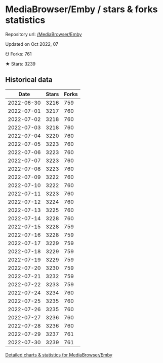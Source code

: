 # MediaBrowser/Emby / stars & forks statistics

Repository url: [/MediaBrowser/Emby](https://github.com/MediaBrowser/Emby)

Updated on Oct 2022, 07

☋ Forks: 761

★ Stars: 3239

## Historical data
| Date | Stars | Forks |
|------|-------|-------|
| 2022-06-30 | 3216 | 759 | 
| 2022-07-01 | 3217 | 760 | 
| 2022-07-02 | 3218 | 760 | 
| 2022-07-03 | 3218 | 760 | 
| 2022-07-04 | 3220 | 760 | 
| 2022-07-05 | 3223 | 760 | 
| 2022-07-06 | 3223 | 760 | 
| 2022-07-07 | 3223 | 760 | 
| 2022-07-08 | 3223 | 760 | 
| 2022-07-09 | 3222 | 760 | 
| 2022-07-10 | 3222 | 760 | 
| 2022-07-11 | 3223 | 760 | 
| 2022-07-12 | 3224 | 760 | 
| 2022-07-13 | 3225 | 760 | 
| 2022-07-14 | 3228 | 760 | 
| 2022-07-15 | 3228 | 759 | 
| 2022-07-16 | 3228 | 759 | 
| 2022-07-17 | 3229 | 759 | 
| 2022-07-18 | 3229 | 759 | 
| 2022-07-19 | 3229 | 759 | 
| 2022-07-20 | 3230 | 759 | 
| 2022-07-21 | 3232 | 759 | 
| 2022-07-22 | 3233 | 759 | 
| 2022-07-24 | 3234 | 760 | 
| 2022-07-25 | 3235 | 760 | 
| 2022-07-26 | 3235 | 760 | 
| 2022-07-27 | 3236 | 760 | 
| 2022-07-28 | 3236 | 760 | 
| 2022-07-29 | 3237 | 761 | 
| 2022-07-30 | 3239 | 761 | 


[Detailed charts & statistics for MediaBrowser/Emby](https://reviewgithub.com/rep/MediaBrowser/Emby)
